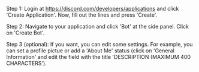 Step 1: Login at https://discord.com/developers/applications and click 'Create Application'. Now, fill out the lines and press 'Create'.

Step 2: Navigate to your application and click 'Bot' at the side panel. Click on 'Create Bot'.

Step 3 (optional): If you want, you can edit some settings. For example, you can set a profile pictue or add a 'About Me' status (click on 'General Information' and edit the field with the title 'DESCRIPTION (MAXIMUM 400 CHARACTERS').
